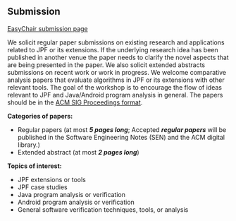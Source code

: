## Submission

[EasyChair submission page](https://easychair.org/conferences/?conf=jpf2016)

We solicit regular paper submissions on existing research and
applications related to JPF or its extensions. If the underlying
research idea has been published in another venue the paper needs to
clarify the novel aspects that are being presented in the paper. We
also solicit extended abstracts submissions on
recent work or work in progress. We welcome comparative analysis
papers that evaluate algorithms in JPF or its extensions with other
relevant tools. The goal of the workshop is to encourage the flow of
ideas relevant to JPF and Java/Android program analysis in
general. The papers should be in the [ACM SIG
Proceedings format](http://www.acm.org/publications/proceedings-template).

**Categories of papers:**

- Regular papers (at most ***5 pages long***; Accepted ***regular papers*** will be published in the Software Engineering Notes (SEN) and the ACM digital library.)
- Extended abstract (at most ***2 pages long***)

**Topics of interest:**

- JPF extensions or tools
- JPF case studies
- Java program analysis or verification
- Android program analysis or verification
- General software verification techniques, tools, or analysis
